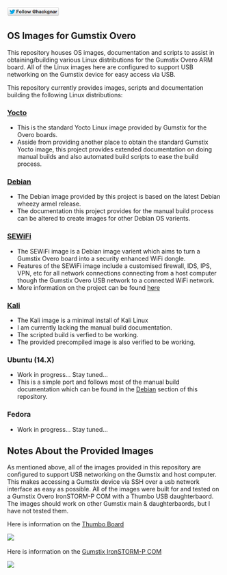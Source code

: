 [![Follow Hackgnar](static/twitter_hackgnar.png)](https://twitter.com/hackgnar)

## OS Images for Gumstix Overo
This repository houses OS images, documentation and scripts to assist in obtaining/building various Linux distributions for the Gumstix Overo ARM board.  All of the Linux images here are configured to support USB networking on the Gumstix device for easy access via USB.

This repository currently provides images, scripts and documentation building the following Linux distributions:

### [Yocto](yocto)
* This is the standard Yocto Linux image provided by Gumstix for the Overo boards.
* Asside from providing another place to obtain the standard Gumstix Yocto image, this project provides extended documentation on doing manual builds and also automated build scripts to ease the build process.

### [Debian](debian)
* The Debian image provided by this project is based on the latest Debian wheezy armel release.
* The documentation this project provides for the manual build process can be altered to create images for other Debian OS varients.

### [SEWiFi](sewifi)
* The SEWiFi image is a Debian image varient which aims to turn a Gumstix Overo board into a security enhanced WiFi dongle.
* Features of the SEWiFi image include a customised firewall, IDS, IPS, VPN, etc for all network connections connecting from a host computer though the Gumstix Overo USB network to a connected WiFi network.
* More information on the project can be found [here](hackgnar.com)

### [Kali](kali)
* The Kali image is a minimal install of Kali Linux
* I am currently lacking the manual build documentation.
* The scripted build is verfied to be working.
* The provided precompiled image is also verified to be working.

### Ubuntu (14.X)
* Work in progress... Stay tuned...
* This is a simple port and follows most of the manual build documentation which can be found in the [Debian](debian) section of this repository.

### Fedora
* Work in progress... Stay tuned...

## Notes About the Provided Images
As mentioned above, all of the images provided in this repository are configured to support USB networking on the Gumstix and host computer.  This makes accessing a Gumstix device via SSH over a usb network interface as easy as possible.  All of the images were built for and tested on a Gumstix Overo IronSTORM-P COM with a Thumbo USB daughterbaord.  The images should work on other Gumstix main & daughterbaords, but I have not tested them.

Here is information on the [Thumbo Board](https://store.gumstix.com/index.php/products/240/) 

![](https://d3iwea566ns1n1.cloudfront.net/images/product/PKG30021.overview.jpg)

Here is information on the [Gumstix IronSTORM-P COM](https://store.gumstix.com/index.php/products/622/) 

![](https://s3-us-west-2.amazonaws.com/media.gumstix.com/images/product/5bb7f026b332d037ef39a71f7590a7288fe94aa4.jpeg)

